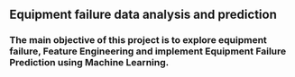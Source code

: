 ## Equipment failure data analysis and prediction

### The main objective of this project is to explore equipment failure, Feature Engineering and implement Equipment Failure Prediction using Machine Learning.